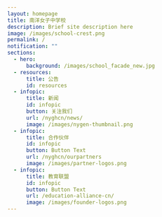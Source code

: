 ```yaml
---
layout: homepage
title: 南洋女子中学校
description: Brief site description here
image: /images/school-crest.png
permalink: /
notification: ""
sections:
  - hero:
      background: /images/school_facade_new.jpg
  - resources:
      title: 公告
      id: resources
  - infopic:
      title: 新闻
      id: infopic
      button: 关注我们
      url: /nyghcn/news/
      image: /images/nygen-thumbnail.png
  - infopic:
      title: 合作伙伴
      id: infopic
      button: Button Text
      url: /nyghcn/ourpartners
      image: /images/partner-logos.png
  - infopic:
      title: 教育联盟
      id: infopic
      button: Button Text
      url: /education-alliance-cn/
      image: /images/founder-logos.png
---
```

